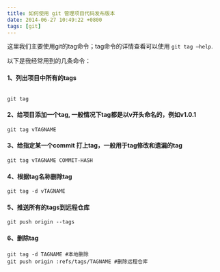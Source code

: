 ```yaml
---
title: 如何使用 git 管理项目代码发布版本
date: 2014-06-27 10:49:22 +0800
tags: [git]
---
```


这里我们主要使用git的tag命令；tag命令的详情查看可以使用 `git tag —help`.  

以下是我经常用到的几条命令：

#### 1、列出项目中所有的tags

```

git tag
```

#### 2、给项目添加一个tag, 一般情况下tag都是以v开头命名的，例如v1.0.1

```
git tag vTAGNAME
```

#### 3、给指定某一个commit 打上tag，一般用于tag修改和遗漏的tag

```
git tag vTAGNAME COMMIT-HASH
```

#### 4、根据tag名称删除tag

```
git tag -d vTAGNAME
```

#### 5、推送所有的tags到远程仓库

```
git push origin --tags
```

#### 6、删除tag

```
git tag -d TAGNAME #本地删除
git push origin :refs/tags/TAGNAME #删除远程仓库
```
